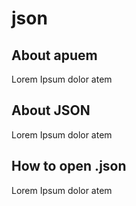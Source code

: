 # json

## About apuem
Lorem Ipsum dolor atem

## About JSON
Lorem Ipsum dolor atem

## How to open .json
Lorem Ipsum dolor atem
